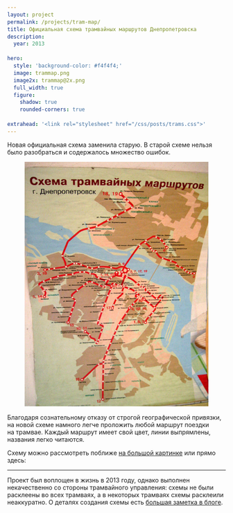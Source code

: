 ```yaml
---
layout: project
permalink: /projects/tram-map/
title: Официальная схема трамвайных маршрутов Днепропетровска
description:
  year: 2013

hero:
  style: 'background-color: #f4f4f4;'
  image: trammap.png
  image2x: trammap@2x.png
  full_width: true
  figure:
    shadow: true
    rounded-corners: true

extrahead: '<link rel="stylesheet" href="/css/posts/trams.css">'
---
```


Новая официальная схема заменила старую. В старой схеме нельзя было разобраться и содержалось множество ошибок.

<figure>
  <img src="/i/projects/tram-map/old-map.jpg" alt="Старая схема трамвайных маршрутов">
</figure>

Благодаря сознательному отказу от строгой географической привязки, на новой схеме намного легче проложить любой маршрут поездки на трамвае. Каждый маршрут имеет свой цвет, линии выпрямлены, названия легко читаются.

Схему можно рассмотреть поближе [на большой картинке](/i/trams/trams-hi-res.png) или прямо здесь:

<script src="/js/draggable_background.js"></script>
<script>
  $(document).ready(function(){
    $('.trams-preview').backgroundDraggable();
  });
</script>

<div class="trams-preview"></div>

* * *

Проект был воплощен в жизнь в 2013 году, однако выполнен некачественно со стороны трамвайного управления: схемы не были расклеены во всех трамваях, а в некоторых трамваях схемы расклеили неаккуратно. О деталях создания схемы есть [большая заметка в блоге](/blog/map-story/).
